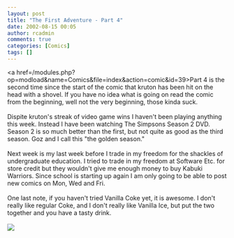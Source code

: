 ```yaml
---
layout: post
title: "The First Adventure - Part 4"
date: 2002-08-15 00:05
author: rcadmin
comments: true
categories: [Comics]
tags: []
---
```

<a href=/modules.php?op=modload&name=Comics&file=index&action=comic&id=39>Part 4</a> is the second time since the start of the comic that kruton has been hit on the head with a shovel. If you have no idea what is going on read the comic from the beginning, well not the very beginning, those kinda suck. 
<br />
<br />
Dispite kruton's streak of video game wins I haven't been playing anything this week. Instead I have been watching The Simpsons Season 2 DVD. Season 2 is so much better than the first, but not quite as good as the third season. Goz and I call this "the golden season." <br />
<br />
Next week is my last week before I trade in my freedom for the shackles of undergraduate education. I tried to trade in my freedom at Software Etc. for store credit but they wouldn't give me enough money to buy Kabuki Warriors. Since school is starting up again I am only going to be able to post new comics on Mon, Wed and Fri. 
<br />
<br />
One last note, if you haven't tried Vanilla Coke yet, it is awesome. I don't really like regular Coke, and I don't really like Vanilla Ice, but put the two together and you have a tasty drink. <br /><br /><!--more--><img src='http://dl.bitsmack.com/comics/20020815.gif'   />
